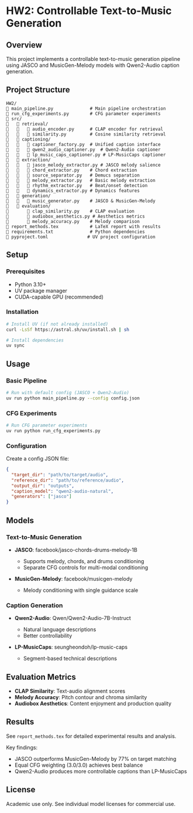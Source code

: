 # HW2: Controllable Text-to-Music Generation

## Overview

This project implements a controllable text-to-music generation pipeline using JASCO and MusicGen-Melody models with Qwen2-Audio caption generation.

## Project Structure

```
HW2/
   main_pipeline.py              # Main pipeline orchestration
   run_cfg_experiments.py        # CFG parameter experiments
   src/
      retrieval/
         audio_encoder.py      # CLAP encoder for retrieval
         similarity.py         # Cosine similarity retrieval
      captioning/
         captioner_factory.py  # Unified caption interface
         qwen2_audio_captioner.py  # Qwen2-Audio captioner
         lp_music_caps_captioner.py # LP-MusicCaps captioner
      extraction/
         jasco_melody_extractor.py # JASCO melody salience
         chord_extractor.py    # Chord extraction
         source_separator.py   # Demucs separation
         melody_extractor.py   # Basic melody extraction
         rhythm_extractor.py   # Beat/onset detection
         dynamics_extractor.py # Dynamics features
      generation/
         music_generator.py    # JASCO & MusicGen-Melody
      evaluation/
          clap_similarity.py    # CLAP evaluation
          audiobox_aesthetics.py # Aesthetics metrics
          melody_accuracy.py    # Melody comparison
   report_methods.tex            # LaTeX report with results
   requirements.txt              # Python dependencies
   pyproject.toml               # UV project configuration
```

## Setup

### Prerequisites

- Python 3.10+
- UV package manager
- CUDA-capable GPU (recommended)

### Installation

```bash
# Install UV (if not already installed)
curl -LsSf https://astral.sh/uv/install.sh | sh

# Install dependencies
uv sync
```

## Usage

### Basic Pipeline

```bash
# Run with default config (JASCO + Qwen2-Audio)
uv run python main_pipeline.py --config config.json
```

### CFG Experiments

```bash
# Run CFG parameter experiments
uv run python run_cfg_experiments.py
```

### Configuration

Create a config JSON file:

```json
{
  "target_dir": "path/to/target/audio",
  "reference_dir": "path/to/reference/audio",
  "output_dir": "outputs",
  "caption_model": "qwen2-audio-natural",
  "generators": ["jasco"]
}
```

## Models

### Text-to-Music Generation

- **JASCO**: facebook/jasco-chords-drums-melody-1B
  - Supports melody, chords, and drums conditioning
  - Separate CFG controls for multi-modal conditioning

- **MusicGen-Melody**: facebook/musicgen-melody
  - Melody conditioning with single guidance scale

### Caption Generation

- **Qwen2-Audio**: Qwen/Qwen2-Audio-7B-Instruct
  - Natural language descriptions
  - Better controllability

- **LP-MusicCaps**: seungheondoh/lp-music-caps
  - Segment-based technical descriptions

## Evaluation Metrics

- **CLAP Similarity**: Text-audio alignment scores
- **Melody Accuracy**: Pitch contour and chroma similarity
- **Audiobox Aesthetics**: Content enjoyment and production quality

## Results

See `report_methods.tex` for detailed experimental results and analysis.

Key findings:
- JASCO outperforms MusicGen-Melody by 77% on target matching
- Equal CFG weighting (3.0/3.0) achieves best balance
- Qwen2-Audio produces more controllable captions than LP-MusicCaps

## License

Academic use only. See individual model licenses for commercial use.
